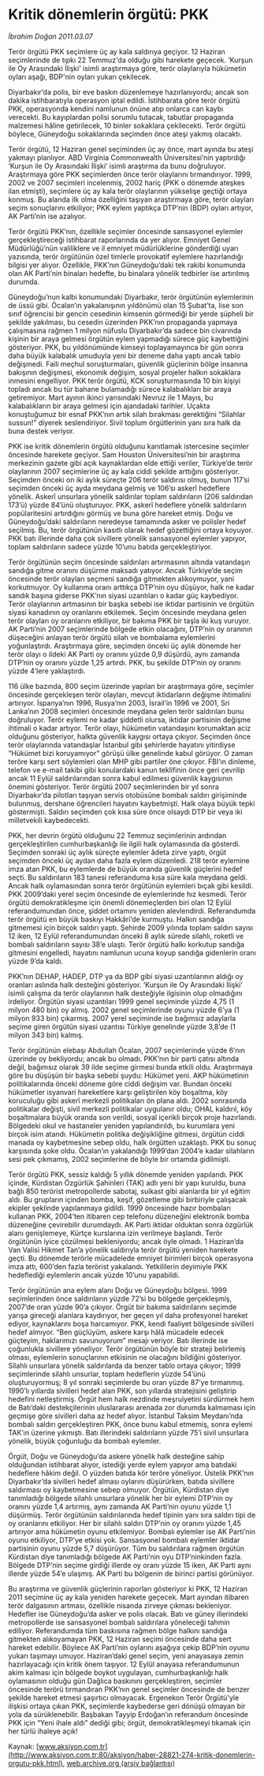 # Kritik dönemlerin örgütü: PKK

*İbrahim Doğan 2011.03.07*

<font class="agenda2NewsSpot">
 Terör örgütü PKK seçimlere üç ay kala saldırıya geçiyor. 12 Haziran seçimlerinde de tıpkı 22 Temmuz'da olduğu gibi harekete geçecek. ‘Kurşun ile Oy Arasındaki İlişki’ isimli araştırmaya göre, terör olaylarıyla hükümetin oyları aşağı, BDP'nin oyları yukarı çekilecek.
</font>
<font class="newsDetail">
 <p>
  <p class="MsoNormal">
   Diyarbakır’da polis, bir eve baskın düzenlemeye hazırlanıyordu; ancak son dakika istihbaratıyla operasyon iptal edildi. İstihbarata göre terör örgütü PKK, operasyonda kendini namlunun önüne atıp onlarca can kaybı verecekti. Bu kayıplardan polisi sorumlu tutacak, tabutlar propaganda malzemesi hâline getirilecek, 10 binler sokaklara çekilecekti. Terör örgütü böylece, Güneydoğu sokaklarında seçimden önce ateşi yakmış olacaktı.
  </p>
  <p class="MsoNormal">
   Terör örgütü, 12 Haziran genel seçiminden üç ay önce, mart ayında bu ateşi yakmayı planlıyor. ABD Virginia Commonwealth Üniversitesi’nin yaptırdığı ‘Kurşun ile Oy Arasındaki İlişki’ isimli araştırma da bunu doğruluyor. Araştırmaya göre PKK seçimlerden önce terör olaylarını tırmandırıyor. 1999, 2002 ve 2007 seçimleri incelenmiş, 2002 hariç (PKK o dönemde ateşkes ilan etmişti), seçimlere üç ay kala terör olaylarının yükselişe geçtiği ortaya konmuş. Bu alanda ilk olma özelliğini taşıyan araştırmaya göre, terör olayları seçim sonuçlarını etkiliyor; PKK eylem yaptıkça DTP’nin (BDP) oyları artıyor, AK Parti’nin ise azalıyor.
  </p>
  <p class="MsoNormal">
   Terör örgütü PKK’nın, özellikle seçimler öncesinde sansasyonel eylemler gerçekleştireceği istihbarat raporlarında da yer alıyor. Emniyet Genel Müdürlüğü’nün valiliklere ve il emniyet müdürlüklerine gönderdiği uyarı yazısında, terör örgütünün özel timlerle provokatif eylemlere hazırlandığı bilgisi yer alıyor. Özellikle, PKK’nın Güneydoğu’daki tek rakibi konumunda olan AK Parti’nin binaları hedefte, bu binalara yönelik tedbirler ise artırılmış durumda.
  </p>
  <p class="MsoNormal">
   Güneydoğu’nun kalbi konumundaki Diyarbakır, terör örgütünün eylemlerinin de üssü gibi. Öcalan’ın yakalanışının yıldönümü olan 15 Şubat’ta, lise son sınıf öğrencisi bir gencin cesedinin kimsenin görmediği bir yerde şüpheli bir şekilde yakılması, bu cesedin üzerinden PKK’nın propaganda yapmaya çalışmasına rağmen 1 milyon nüfuslu Diyarbakır’da sadece bin civarında kişinin bir araya gelmesi örgütün eylem yapmadığı sürece güç kaybettiğini gösteriyor. PKK, bu yıldönümünde kimseyi toplayamayınca bir gün sonra daha büyük kalabalık umuduyla yeni bir deneme daha yaptı ancak tablo değişmedi. Faili meçhul soruşturmaları, güvenlik güçlerinin bölge insanına bakışının değişmesi, ekonomik değişim, sosyal projeler halkın sokaklara inmesini engelliyor. PKK terör örgütü, KCK soruşturmasında 10 bin kişiyi topladı ancak bu tür bahane bulamadığı sürece kalabalıkları bir araya getiremiyor. Mart ayının ikinci yarısındaki Nevruz ile 1 Mayıs, bu kalabalıkların bir araya gelmesi için ajandadaki tarihler. Uçakta konuştuğumuz bir esnaf PKK’nın artık silah bırakması gerektiğini “Silahlar sussun!” diyerek seslendiriyor. Sivil toplum örgütlerinin yanı sıra halk da buna destek veriyor.
  </p>
  <p class="MsoNormal">
   PKK ise kritik dönemlerin örgütü olduğunu kanıtlamak istercesine seçimler öncesinde harekete geçiyor. Sam Houston Üniversitesi’nin bir araştırma merkezinin gazete gibi açık kaynaklardan elde ettiği veriler, Türkiye’de terör olaylarının 2007 seçimlerine üç ay kala ciddi şekilde arttığını gösteriyor. Seçimden önceki on iki aylık süreçte 206 terör saldırısı olmuş, bunun 117’si seçimden önceki üç ayda meydana gelmiş ve 106’sı askerî hedeflere yönelik. Askerî unsurlara yönelik saldırılar toplam saldırıların (206 saldırıdan 173’ü) yüzde 84’ünü oluşturuyor. PKK, askerî hedeflere yönelik saldırıların popülaritesini artırdığını görmüş ve buna göre hareket etmiş. Doğu ve Güneydoğu’daki saldırıların neredeyse tamamında asker ve polisler hedef seçilmiş. Bu, terör örgütünün kasıtlı olarak hedef gözettiğini ortaya koyuyor. PKK batı illerinde daha çok sivillere yönelik sansasyonel eylemler yapıyor, toplam saldırıların sadece yüzde 10’unu batıda gerçekleştiriyor.
  </p>
  <p class="MsoNormal">
   Terör örgütünün seçim öncesinde saldırıları artırmasının altında vatandaşın sandığa gitme oranını düşürme maksadı yatıyor. Ancak Türkiye’de seçim öncesinde terör olayları seçmeni sandığa gitmekten alıkoymuyor, yani korkutmuyor. Oy kullanma oranı arttıkça DTP’nin oyu düşüyor, halk ne kadar sandık başına giderse PKK’nın siyasi uzantıları o kadar güç kaybediyor. Terör olaylarının artmasının bir başka sebebi ise iktidar partisinin ve örgütün siyasi kanadının oy oranlarını etkilemek. Seçim öncesinde meydana gelen terör olayları oy oranlarını etkiliyor, bir bakıma PKK bir taşla iki kuş vuruyor. AK Parti’nin 2007 seçimlerinde bölgede etkin olacağını, DTP’nin oy oranının düşeceğini anlayan terör örgütü silah ve bombalama eylemlerini yoğunlaştırdı. Araştırmaya göre, seçimden önceki üç aylık dönemde her terör olayı o ildeki AK Parti oy oranını yüzde 0,9 düşürdü, aynı zamanda DTP’nin oy oranını yüzde 1,25 artırdı. PKK, bu şekilde DTP’nin oy oranını yüzde 4’lere yaklaştırdı.
   <span>
   </span>
  </p>
  <p class="MsoNormal">
   116 ülke bazında, 800 seçim üzerinde yapılan bir araştırmaya göre, seçimler öncesinde gerçekleşen terör olayları, mevcut iktidarların değişme ihtimalini artırıyor. İspanya’nın 1996, Rusya’nın 2003, İsrail’in 1996 ve 2001, Sri Lanka’nın 2008 seçimleri öncesinde meydana gelen terör saldırıları bunu doğruluyor. Terör eylemi ne kadar şiddetli olursa, iktidar partisinin değişme ihtimali o kadar artıyor. Terör olayı, hükümetin vatandaşını korumaktan aciz olduğunu gösteriyor, halkta güvenlik kaygısı ortaya çıkıyor. Seçimden önce terör olaylarında vatandaşlar İstanbul gibi şehirlerde hayatını yitirdiyse “Hükümet bizi koruyamıyor” görüşü ülke genelinde kabul görüyor. O zaman teröre karşı sert söylemleri olan MHP gibi partiler öne çıkıyor. FBI’ın dinleme, telefon ve e-mail takibi gibi konulardaki kanun teklifinin önce geri çevrilip ancak 11 Eylül saldırılarından sonra kabul edilmesi güvenlik kaygısının önemini gösteriyor. Terör örgütü 2007 seçimlerinden bir yıl sonra Diyarbakır’da pilotları taşıyan servis otobüsüne bombalı saldırı girişiminde bulunmuş, dershane öğrencileri hayatını kaybetmişti. Halk olaya büyük tepki göstermişti. Saldırı seçimden çok kısa süre önce olsaydı DTP bir veya iki milletvekili kaybedecekti.
  </p>
  <p class="MsoNormal">
   PKK, her devrin örgütü olduğunu 22 Temmuz seçimlerinin ardından gerçekleştirilen cumhurbaşkanlığı ile ilgili halk oylamasında da gösterdi. Seçimden sonraki üç aylık süreçte eylemler âdeta zirve yaptı, örgüt seçimden önceki üç aydan daha fazla eylem düzenledi. 218 terör eylemine imza atan PKK, bu eylemlerde de büyük oranda güvenlik güçlerini hedef seçti. Bu saldırıların 183 tanesi referanduma kısa süre kala meydana geldi. Ancak halk oylamasından sonra terör örgütünün eylemleri bıçak gibi kesildi. PKK 2009’daki yerel seçim öncesinde de eylemlerinde hız kesmedi. Terör örgütü demokratikleşme için önemli dönemeçlerden biri olan 12 Eylül referandumundan önce, şiddet ortamını yeniden alevlendirdi. Referandumda terör örgütü en büyük baskıyı Hakkâri’de kurmuştu. Halkın sandığa gitmemesi için birçok saldırı yaptı. Şehirde 2009 yılında toplam saldırı sayısı 12 iken, 12 Eylül referandumundan önceki 8 aylık sürede silahlı, roketli ve bombalı saldırıların sayısı 38’e ulaştı. Terör örgütü halkı korkutup sandığa gitmesini engelledi, hayatını namlunun ucuna koyup sandığa gidenlerin oranı yüzde 9’da kaldı.
  </p>
  <p class="MsoNormal">
   PKK’nın DEHAP, HADEP, DTP ya da BDP gibi siyasi uzantılarının aldığı oy oranları aslında halk desteğini gösteriyor. ‘Kurşun ile Oy Arasındaki İlişki’ isimli çalışma da terör olaylarının halk desteğiyle ilgisinin olup olmadığını irdeliyor. Örgütün siyasi uzantıları 1999 genel seçiminde yüzde 4,75 (1 milyon 480 bin) oy almış. 2002 genel seçimlerinde oyunu yüzde 6’ya (1 milyon 933 bin) çıkarmış. 2007 yerel seçiminde ise bağımsız adaylarla seçime giren örgütün siyasi uzantısı Türkiye genelinde yüzde 3,8’de (1 milyon 343 bin) kalmış.
  </p>
  <p class="MsoNormal">
   Terör örgütünün elebaşı Abdullah Öcalan, 2007 seçimlerinde yüzde 6’nın üzerinde oy bekliyordu; ancak bu olmadı. PKK’nın bir parti çatısı altında değil, bağımsız olarak 39 ilde seçime girmesi bunda etkili oldu. Araştırmaya göre bu düşüşün bir başka sebebi şuydu: Hükümet yeni. AKP hükümetinin politikalarında önceki döneme göre ciddi değişim var. Bundan önceki hükümetler isyanvari hareketlere karşı geliştirilen köy boşaltma, köy koruculuğu gibi askerî merkezli politikaları ön plana aldı. 2002 sonrasında politikalar değişti, sivil merkezli politikalar uygulanır oldu; OHAL kaldırıl, köy boşaltmalara büyük oranda son verildi, sosyal içerikli birçok proje hazırlandı. Bölgedeki okul ve hastaneler yeniden yapılandırıldı, bu kurumlara yeni birçok isim atandı. Hükümetin politika değişikliğine gitmesi, örgütün ciddi manada oy kaybetmesine sebep oldu, halk örgütten uzaklaştı. PKK bu sonuç karşısında şoke oldu. Öcalan’ın yakalandığı 1999’dan 2004’e kadar silahların sesi pek çıkmamış, 2002 seçimlerine de böyle bir ortamda gidilmişti.
  </p>
  <p class="MsoNormal">
   Terör örgütü PKK, sessiz kaldığı 5 yıllık dönemde yeniden yapılandı. PKK içinde, Kürdistan Özgürlük Şahinleri (TAK) adlı yeni bir yapı kuruldu, buna bağlı 850 terörist metropollerde sabotaj, suikast gibi alanlarda bir yıl eğitim aldı. Bu grupların içinden bomba, keşif, gözetleme gibi birbiriyle çalışacak ekipler şeklinde yapılanmaya gidildi. 1999 öncesinde hazır bombaları kullanan PKK, 2004’ten itibaren cep telefonu düzeneğini elektronik bomba düzeneğine çevirebilir durumdaydı. AK Parti iktidar olduktan sonra özgürlük alanı genişlemeye, Kürtçe kurslarına izin verilmeye başlandı. Terör örgütünün iyice çözülmesi bekleniyordu; ancak öyle olmadı. 1 Haziran’da Van Valisi Hikmet Tan’a yönelik saldırıyla terör örgütü yeniden harekete geçti. Bu dönemde terörle mücadelede emniyet birimleri birçok operasyona imza attı, 600’den fazla terörist yakalandı. Yetkililerin deyimiyle PKK hedeflediği eylemlerin ancak yüzde 10’unu yapabildi.
  </p>
  <p class="MsoNormal">
   Terör örgütünün ana eylem alanı Doğu ve Güneydoğu bölgesi. 1999 seçimlerinden önce saldırıların yüzde 72’si bu bölgede gerçekleşmiş, 2007’de oran yüzde 90’a çıkıyor. Örgüt bir bakıma saldırılarını seçimde yarışa gireceği alanlara kaydırıyor, her geçen yıl daha profesyonel hareket ediyor, kaynaklarını boşa harcamıyor. PKK, kendi faaliyet bölgesinde sivilleri hedef almıyor. “Ben güçlüyüm, askere karşı hâlâ mücadele edecek güçteyim, haklarımızı savunuyorum” mesajı veriyor. Batı illerinde ise çoğunlukla sivillere yöneliyor. Terör örgütünün böyle bir strateji belirlemiş olması, eylemlerin sonuçlarının etkisinin ne olacağını bildiğini gösteriyor. Silahlı unsurlara yönelik saldırılarda da benzer tablo ortaya çıkıyor; 1999 seçimlerinde silahlı unsurlar, toplam hedeflerin yüzde 54’ünü oluşturuyormuş; 8 yıl sonraki seçimlerde bu oran yüzde 87’ye tırmanmış. 1990’lı yıllarda sivilleri hedef alan PKK, son yıllarda stratejisini geliştirip hedefini netleştirmiş. Örgüt hem halk nezdinde meşruiyetini sürdürmek hem de Batı’daki destekçilerinin uluslararası arenada zor durumda kalmaması için geçmişe göre sivilleri daha az hedef alıyor. İstanbul Taksim Meydanı’nda bombalı saldırı gerçekleştiren PKK, önce bunu kabul etmemiş, sonra eylemi TAK’ın üzerine yıkmıştı. Batı illerindeki saldırıların yüzde 75’i sivil unsurlara yönelik, büyük çoğunluğu da bombalı eylemler.
  </p>
  <p class="MsoNormal">
   Örgüt, Doğu ve Güneydoğu’da askere yönelik halk desteğine sahip olduğundan istihbarat alıyor, istediği yerde eylem yapıyor ama batıdaki hedeflere hâkim değil. O yüzden batıda kör teröre yöneliyor. Üstelik PKK’nın Diyarbakır’da sivilleri hedef alması oylarını düşürürken, batıda sivillere saldırması oy kaybetmesine sebep olmuyor. Örgütün, Kürdistan diye tanımladığı bölgede silahlı unsurlara yönelik her bir eylemi DTP’nin oy oranını yüzde 1,4 artırmış, aynı zamanda AK Parti’nin oyunu yüzde 1,1 düşürmüş. Terör örgütünün saldırılarında hedef tipinin yanı sıra saldırı tipi de oy oranlarını etkiliyor. Her bir silahlı saldırı DTP’nin oy oranını yüzde 1,45 artırıyor ama hükümetin oyunu etkilemiyor. Bombalı eylemler ise AK Parti’nin oyunu etkiliyor, DTP’ye etkisi yok. Sansasyonel bombalı eylemler iktidar partisinin oyunu yüzde 5,7 düşürüyor. Tüm bu saldırılara rağmen örgütün Kürdistan diye tanımladığı bölgede AK Parti’nin oyu DTP’ninkinden fazla. Bölgede DTP’nin seçime girdiği illerde oy oranı yüzde 15 iken, AK Parti aynı illerde yüzde 54’e ulaşmış. AK Parti bu bölgenin de birinci partisi görünüyor.
  </p>
  <p class="MsoNormal">
   Bu araştırma ve güvenlik güçlerinin raporları gösteriyor ki PKK, 12 Haziran 2011 seçimine üç ay kala yeniden harekete geçecek. Mart ayından itibaren terör dalgasının artması, özellikle nisanda zirveye çıkması bekleniyor. Hedefler ise Güneydoğu’da asker ve polis olacak. Batı ve güney illerindeki metropollerde ise sansasyonel bombalı saldırılara yöneleceği tahmin ediliyor. Referandumda tüm baskısına rağmen bölge halkını sandığa gitmekten alıkoyamayan PKK, 12 Haziran seçimi öncesinde daha sert hareket edebilir. Böylece AK Parti’nin oylarını aşağıya çekip BDP’nin oyunu yukarı taşımayı umuyor. Haziran’daki genel seçim, yeni anayasaya zemin hazırlayacağı için kritik önem taşıyor. 12 Eylül anayasa referandumunun akim kalması için bölgede boykot uygulayan, cumhurbaşkanlığı halk oylamasının olduğu gün Dağlıca baskınını gerçekleştiren, seçimler öncesinde terörü tırmandıran PKK’nın genel seçimler öncesinde de benzer şekilde hareket etmesi şaşırtıcı olmayacak. Ergenekon Terör Örgütü’yle ilişkisi ortaya çıkan PKK, seçimlerde kaybederse geri dönüşü olmayan bir yola da sürüklenebilir. Başbakan Tayyip Erdoğan’ın referandum öncesinde PKK için “Yeni ihale aldı” dediği gibi; örgüt, demokratikleşmeyi tıkamak için her türlü ihaleye açık!
  </p>
 </p>
</font>

Kaynak: [www.aksiyon.com.tr](http://www.aksiyon.com.tr:80/aksiyon/haber-28821-274-kritik-donemlerin-orgutu-pkk.html), [web.archive.org (arşiv bağlantısı)](http://web.archive.org/web/20110822023231/http://www.aksiyon.com.tr:80/aksiyon/haber-28821-274-kritik-donemlerin-orgutu-pkk.html)
